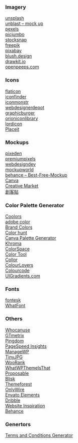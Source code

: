 ### Imagery
[unsplash](https://unsplash.com/)<br>
[unblast – mock up](https://unblast.com/)<br>
[pexels](https://www.pexels.com/)<br>
[picjumbo](https://picjumbo.com/latest-free-stock-photos/)<br>
[stocksnap](https://stocksnap.io/)<br>
[freepik](https://www.freepik.com/)<br>
[pixabay](https://pixabay.com/)<br>
[blush.design](https://blush.design)<br>
[drawkit.io](https://drawkit.io)<br>
[openpeeps.com](https://openpeeps.com)<br>

### Icons
[flaticon](https://www.flaticon.com/)<br>
[iconfinder](https://www.iconfinder.com/)<br>
[iconmonstr](https://iconmonstr.com/)<br>
[webdesignerdepot](https://www.webdesignerdepot.com/category/freebies/)<br>
[graphicburger](https://graphicburger.com/?s=free)<br>
[orioniconlibrary](https://orioniconlibrary.com/)<br>
[lordicon](http://lordicon.com)<br>
[Placeit](https://placeit.net)<br>

### Mockups
[pixeden](http://www.pixeden.com/)<br>
[premiumpixels](https://www.premiumpixels.com/)<br>
[webdesigndev](https://webdesigndev.com/)<br>
[mockupworld](https://www.mockupworld.co/all-mockups/)<br>
[behance – Best-Free-Mockup](https://www.behance.net/collection/20880985/Best-Free-Mockup)<br>
[Canva](https://canva.com)<br>
[Creative Market](https://creativemarket.com)<br>
[創客貼](https://www.chuangkit.com/)<br>

### Color Palette Generator
[Coolors](https://coolors.co/)<br>
[adobe color](https://color.adobe.com/create/color-wheel)<br>
[Brand Colors](http://brandcolors.net/)<br>
[Color hunt](https://colorhunt.co/)<br>
[Canva Palette Generator](https://www.canva.com/colors/color-palette-generator/)<br>
[Khroma](http://khroma.co/)<br>
[ColorSpace](https://mycolor.space/)<br>
[Color Tool](https://material.io/resources/color/)<br>
[Collor](http://colllor.com/)<br>
[ColourLovers](https://www.colourlovers.com/)<br>
[Colourcode](https://colourco.de/)<br>
[UIGradients.com](https://uigradients.com)<br>


### Fonts
[fontesk](https://fontesk.com/)<br>
[WhatFont](https://whatfont.com)<br>

### Others
[Whocanuse](https://whocanuse.com/?b=335399&c=ebbddc&f=20&s)<br>
[GTmetrix](https://gtmetrix.com)<br>
[Pingdom](https://tools.pingdom.com)<br>
[PageSpeed Insights](https://pagespeed.web.dev)<br>
[ManageWP](https://managewp.com)<br>
[TinyJPG](https://tinyjpg.com)<br>
[WooRank](https://woorank.com)<br>
[WhatWPThemeIsThat](https://whatwpthemeisthat.com)<br>
[Proposable](https://proposable.com)<br>
[Blisk](https://blisk.com)<br>
[Themeforest](https://themeforest.com)<br>
[OnlyWire](https://onlywire.com)<br>
[Envato Elements](https://elements.envato.com)<br>
[Dribble](https://dribble.com)<br>
[Website Inspiration](https://website-inspiration.com)<br>
[Behance](https://behance.net)<br>

### Genertors
[Terms and Conditions Generator](https://www.termsandconditionsgenerator.com)<br>

